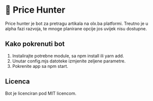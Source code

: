 # 🥷 Price Hunter

Price hunter je bot za pretragu artikala na olx.ba platformi. Treutno je u alpha fazi razvoja, te mnoge planirane opcije jos uvijek nisu dostupne.

## Kako pokrenuti bot

1. Instalirajte potrebne module, sa npm install ili yarn add.
2. Unutar config.mjs datoteke izmjenite zeljene parametre.
3. Pokrenite app sa npm start.

## Licenca

Bot je licenciran pod MIT licencom.
